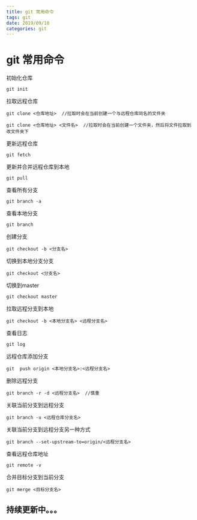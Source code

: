 ```yaml
---
title: git 常用命令
tags: git
date: 2019/09/18
categories: git
---
```


# git 常用命令

初始化仓库

    git init

拉取远程仓库

    git clone <仓库地址>  //拉取时会在当前创建一个与远程仓库同名的文件夹

    git clone <仓库地址> <文件名>  //拉取时会在当前创建一个文件夹，然后将文件拉取到改文件夹下

更新远程仓库

    git fetch

更新并合并远程仓库到本地

    git pull

查看所有分支

    git branch -a

查看本地分支

    git branch

创建分支

    git checkout -b <分支名>

切换到本地分支分支

    git checkout <分支名>

切换到master

    git checkout master

拉取远程分支到本地

    git checkout -b <本地分支名> <远程分支名>

查看日志

    git log

远程仓库添加分支

    git  push origin <本地分支名>:<远程分支名>

删除远程分支

    git branch -r -d <远程分支名>  //慎重

关联当前分支到远程分支

    git branch -u <远程仓库分支名>

关联当前分支到远程分支另一种方式

    git branch --set-upstream-to=origin/<远程分支名>


查看远程仓库地址

    git remote -v

合并目标分支到当前分支

    git merge <目标分支名>






## 持续更新中。。。